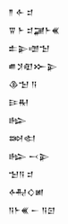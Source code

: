 <div class='block'>
<div class='line'>𒈫 𒅆 𒄑</div>
<div class='line'>𒐊 𒈨 𒄑𒃡𒈨𒌍</div>
<div class='line'>𒉺𒉌𒌝𒈠</div>
<div class='line'>𒌑𒋡𒊏𒁍𒉌</div>
<div class='line'>𒆠𒈠 𒀀</div>
<div class='line'>𒄿𒊑</div>
<div class='line'>𒈗</div>
<div class='line'>𒇷𒊕</div>
<div class='line'>𒈗 𒁁𒉌</div>
<div class='line'>𒈠𒀀 𒄑</div>
<div class='line'>𒅈𒄭𒅖</div>
<div class='line'>𒀀𒈨𒌍 𒀸 𒀀𒇉</div>
</div>